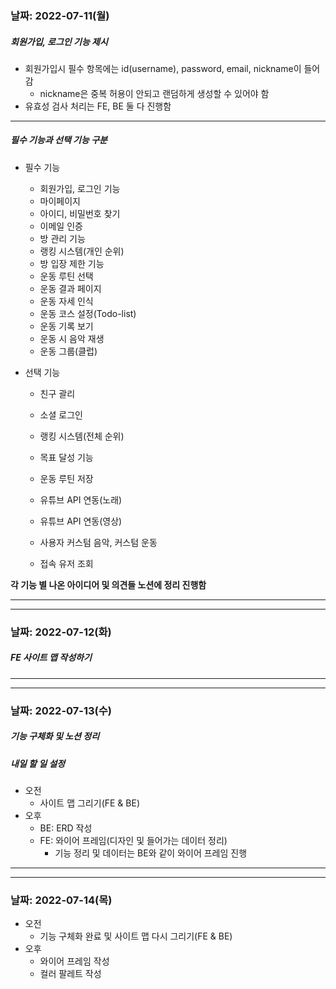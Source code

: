   ### 날짜: 2022-07-11(월)

##### 회원가입, 로그인 기능 제시

- 회원가입시 필수 항목에는 id(username), password, email, nickname이 들어감
  - nickname은 중복 허용이 안되고 랜덤하게 생성할 수 있어야 함
- 유효성 검사 처리는 FE, BE 둘 다 진행함



---

##### 필수 기능과 선택 기능 구분

- 필수 기능
  - 회원가입, 로그인 기능
  - 마이페이지
  - 아이디, 비밀번호 찾기
  - 이메일 인증
  - 방 관리 기능
  - 랭킹 시스템(개인 순위)
  - 방 입장 제한 기능
  - 운동 루틴 선택
  - 운동 결과 페이지
  - 운동 자세 인식
  - 운동 코스 설정(Todo-list)
  - 운동 기록 보기
  - 운동 시 음악 재생
  - 운동 그룹(클럽)

- 선택 기능

  - 친구 괄리

  - 소셜 로그인

  - 랭킹 시스템(전체 순위)

  - 목표 달성 기능

  - 운동 루틴 저장

  - 유튜브 API 연동(노래)

  - 유튜브 API 연동(영상)

  - 사용자 커스텀 음악, 커스텀 운동

  - 접속 유저 조회


**각 기능 별 나온 아이디어 및 의견들 노션에 정리 진행함**

---

---

  ### 날짜: 2022-07-12(화)

##### FE 사이트 맵 작성하기


---

---

  ### 날짜: 2022-07-13(수)

##### 기능 구체화 및 노션 정리

##### 내일 할 일 설정

- 오전
  - 사이트 맵 그리기(FE & BE)
- 오후
  - BE: ERD 작성
  - FE: 와이어 프레임(디자인 및 들어가는 데이터 정리)
    - 기능 정리 및 데이터는 BE와 같이 와이어 프레임 진행


 ---

 ---

   ### 날짜: 2022-07-14(목)
  
 - 오전
   - 기능 구체화 완료 및 사이트 맵 다시 그리기(FE & BE)
 - 오후
   - 와이어 프레임 작성
   - 컬러 팔레트 작성

